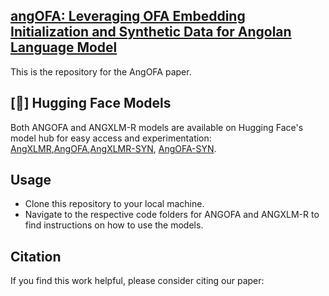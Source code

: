 ## [angOFA: Leveraging OFA Embedding Initialization and Synthetic Data for Angolan Language Model](https:arxiv.com)

This is the repository for the AngOFA paper. 


## [🤗] Hugging Face Models
Both ANGOFA and ANGXLM-R models are available on Hugging Face's model hub for easy access and experimentation: [AngXLMR](https://huggingface.co/cx-olquinjica/angXLMR),[AngOFA](https://huggingface.co/cx-olquinjica/AngOFA),[AngXLMR-SYN](https://huggingface.co/cx-olquinjica/AngXLMR-SYN), [AngOFA-SYN](https://huggingface.co/cx-olquinjica/AngOFA-SYN). 

## Usage
- Clone this repository to your local machine.
- Navigate to the respective code folders for ANGOFA and ANGXLM-R to find instructions on how to use the models.

## Citation
If you find this work helpful, please consider citing our paper:
